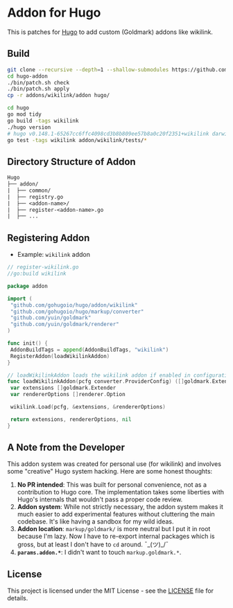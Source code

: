 # Addon for Hugo

This is patches for [Hugo](https://github.com/gohugoio/hugo) to add custom (Goldmark) addons like wikilink.

## Build

```bash
git clone --recursive --depth=1 --shallow-submodules https://github.com/qgp9/hugo-addon
cd hugo-addon
./bin/patch.sh check 
./bin/patch.sh apply
cp -r addons/wikilink/addon hugo/

cd hugo
go mod tidy
go build -tags wikilink
./hugo version
# hugo v0.148.1-65267cc6ffc4098cd3b8b809ee57b8a0c20f2351+wikilink darwin/arm64 BuildDate=
go test -tags wikilink addon/wikilink/tests/*
```

## Directory Structure of Addon

```txt
Hugo
├── addon/
|  ├── common/
|  ├── registry.go
|  ├── <addon-name>/
|  ├── register-<addon-name>.go
|  ├── ...
```

## Registering Addon

* Example: `wikilink` addon

```go
// register-wikilink.go
//go:build wikilink

package addon

import (
 "github.com/gohugoio/hugo/addon/wikilink"
 "github.com/gohugoio/hugo/markup/converter"
 "github.com/yuin/goldmark"
 "github.com/yuin/goldmark/renderer"
)

func init() {
 AddonBuildTags = append(AddonBuildTags, "wikilink")
 RegisterAddon(loadWikilinkAddon)
}

// loadWikilinkAddon loads the wikilink addon if enabled in configuration.
func loadWikilinkAddon(pcfg converter.ProviderConfig) ([]goldmark.Extender, []renderer.Option, error) {
 var extensions []goldmark.Extender
 var rendererOptions []renderer.Option

 wikilink.Load(pcfg, &extensions, &rendererOptions)

 return extensions, rendererOptions, nil
}

```

## A Note from the Developer

This addon system was created for personal use (for wikilink) and involves some "creative" Hugo system hacking. Here are some honest thoughts:

1. **No PR intended**: This was built for personal convenience, not as a contribution to Hugo core. The implementation takes some liberties with Hugo's internals that wouldn't pass a proper code review.
1. **Addon system**: While not strictly necessary, the addon system makes it much easier to add experimental features without cluttering the main codebase. It's like having a sandbox for my wild ideas.
1. **Addon location**: `markup/goldmark/` is more neutral but I put it in root because I'm lazy. Now I have to re-export internal packages which is gross, but at least I don't have to `cd` around. ¯\_(ツ)_/¯
1. **`params.addon.*`**: I didn't want to touch `markup.goldmark.*`.

## License

This project is licensed under the MIT License - see the [LICENSE](LICENSE) file for details.
